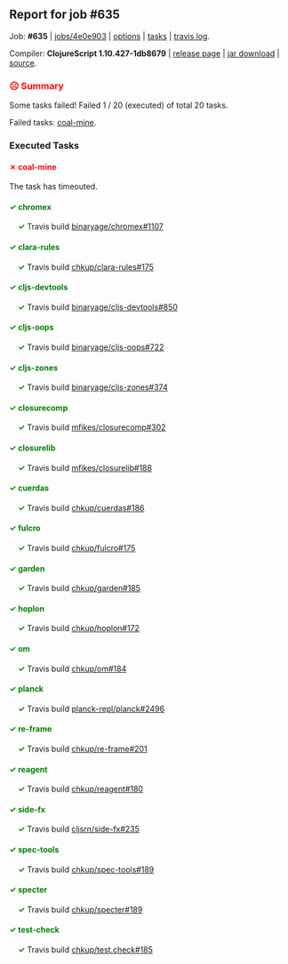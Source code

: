 ## Report for job #635

Job: **#635** | [jobs/4e0e903](https://github.com/cljs-oss/canary/commit/4e0e9036597c3cd680493de9899e7b1d8f12b383) | [options](options.edn) | [tasks](tasks.edn) | [travis log](https://travis-ci.org/cljs-oss/canary/builds/446525026).

Compiler: **ClojureScript 1.10.427-1db8679** | [release page](https://github.com/cljs-oss/canary/releases/tag/r1.10.427-1db8679) | [jar download](https://github.com/cljs-oss/canary/releases/download/r1.10.427-1db8679/clojurescript-1.10.427-1db8679.jar) | [source](https://github.com/clojure/clojurescript/commit/1db8679f60c370cf0eca1bab4080e8e0dd925791).

### <b style='color:red'>☹ Summary</b>

Some tasks failed! Failed 1 / 20 (executed) of total 20 tasks.

Failed tasks: [coal-mine](#-coal-mine).

### Executed Tasks

#### <b style='color:red'>&#x2717; coal-mine</b>
The task has timeouted.

#### <b style='color:green'>&#x2713; chromex</b>
&nbsp;&nbsp;&nbsp;&nbsp;<b style='color:green'>&#x2713;</b> Travis build [binaryage/chromex#1107](https://travis-ci.org/binaryage/chromex/builds/446526234)<br>

#### <b style='color:green'>&#x2713; clara-rules</b>
&nbsp;&nbsp;&nbsp;&nbsp;<b style='color:green'>&#x2713;</b> Travis build [chkup/clara-rules#175](https://travis-ci.org/chkup/clara-rules/builds/446526240)<br>

#### <b style='color:green'>&#x2713; cljs-devtools</b>
&nbsp;&nbsp;&nbsp;&nbsp;<b style='color:green'>&#x2713;</b> Travis build [binaryage/cljs-devtools#850](https://travis-ci.org/binaryage/cljs-devtools/builds/446526250)<br>

#### <b style='color:green'>&#x2713; cljs-oops</b>
&nbsp;&nbsp;&nbsp;&nbsp;<b style='color:green'>&#x2713;</b> Travis build [binaryage/cljs-oops#722](https://travis-ci.org/binaryage/cljs-oops/builds/446526273)<br>

#### <b style='color:green'>&#x2713; cljs-zones</b>
&nbsp;&nbsp;&nbsp;&nbsp;<b style='color:green'>&#x2713;</b> Travis build [binaryage/cljs-zones#374](https://travis-ci.org/binaryage/cljs-zones/builds/446526275)<br>

#### <b style='color:green'>&#x2713; closurecomp</b>
&nbsp;&nbsp;&nbsp;&nbsp;<b style='color:green'>&#x2713;</b> Travis build [mfikes/closurecomp#302](https://travis-ci.org/mfikes/closurecomp/builds/446526279)<br>

#### <b style='color:green'>&#x2713; closurelib</b>
&nbsp;&nbsp;&nbsp;&nbsp;<b style='color:green'>&#x2713;</b> Travis build [mfikes/closurelib#188](https://travis-ci.org/mfikes/closurelib/builds/446526281)<br>

#### <b style='color:green'>&#x2713; cuerdas</b>
&nbsp;&nbsp;&nbsp;&nbsp;<b style='color:green'>&#x2713;</b> Travis build [chkup/cuerdas#186](https://travis-ci.org/chkup/cuerdas/builds/446526298)<br>

#### <b style='color:green'>&#x2713; fulcro</b>
&nbsp;&nbsp;&nbsp;&nbsp;<b style='color:green'>&#x2713;</b> Travis build [chkup/fulcro#175](https://travis-ci.org/chkup/fulcro/builds/446526300)<br>

#### <b style='color:green'>&#x2713; garden</b>
&nbsp;&nbsp;&nbsp;&nbsp;<b style='color:green'>&#x2713;</b> Travis build [chkup/garden#185](https://travis-ci.org/chkup/garden/builds/446526318)<br>

#### <b style='color:green'>&#x2713; hoplon</b>
&nbsp;&nbsp;&nbsp;&nbsp;<b style='color:green'>&#x2713;</b> Travis build [chkup/hoplon#172](https://travis-ci.org/chkup/hoplon/builds/446526322)<br>

#### <b style='color:green'>&#x2713; om</b>
&nbsp;&nbsp;&nbsp;&nbsp;<b style='color:green'>&#x2713;</b> Travis build [chkup/om#184](https://travis-ci.org/chkup/om/builds/446526324)<br>

#### <b style='color:green'>&#x2713; planck</b>
&nbsp;&nbsp;&nbsp;&nbsp;<b style='color:green'>&#x2713;</b> Travis build [planck-repl/planck#2496](https://travis-ci.org/planck-repl/planck/builds/446526410)<br>

#### <b style='color:green'>&#x2713; re-frame</b>
&nbsp;&nbsp;&nbsp;&nbsp;<b style='color:green'>&#x2713;</b> Travis build [chkup/re-frame#201](https://travis-ci.org/chkup/re-frame/builds/446526328)<br>

#### <b style='color:green'>&#x2713; reagent</b>
&nbsp;&nbsp;&nbsp;&nbsp;<b style='color:green'>&#x2713;</b> Travis build [chkup/reagent#180](https://travis-ci.org/chkup/reagent/builds/446526487)<br>

#### <b style='color:green'>&#x2713; side-fx</b>
&nbsp;&nbsp;&nbsp;&nbsp;<b style='color:green'>&#x2713;</b> Travis build [cljsrn/side-fx#235](https://travis-ci.org/cljsrn/side-fx/builds/446526491)<br>

#### <b style='color:green'>&#x2713; spec-tools</b>
&nbsp;&nbsp;&nbsp;&nbsp;<b style='color:green'>&#x2713;</b> Travis build [chkup/spec-tools#189](https://travis-ci.org/chkup/spec-tools/builds/446526519)<br>

#### <b style='color:green'>&#x2713; specter</b>
&nbsp;&nbsp;&nbsp;&nbsp;<b style='color:green'>&#x2713;</b> Travis build [chkup/specter#189](https://travis-ci.org/chkup/specter/builds/446526497)<br>

#### <b style='color:green'>&#x2713; test-check</b>
&nbsp;&nbsp;&nbsp;&nbsp;<b style='color:green'>&#x2713;</b> Travis build [chkup/test.check#185](https://travis-ci.org/chkup/test.check/builds/446526528)<br>